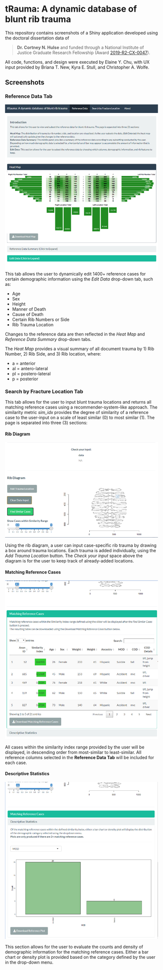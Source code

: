 # tRauma: A dynamic database of blunt rib trauma
This repository contains screenshots of a Shiny application developed using the doctoral dissertation data of 
>**Dr. Cortney N. Hulse** and funded through a National Institute of Justice Graduate Research Fellowship (Award [2019-R2-CX-0047](https://nij.ojp.gov/funding/awards/2019-r2-cx-0047)). 

All code, functions, and design were executed by Elaine Y. Chu, with UX input provided by Briana T. New, Kyra E. Stull, and Christopher A. Wolfe.

## Screenshots

### Reference Data Tab
![](/screenshots/new_main_tab.png)
This tab allows the user to dynamically edit 1400+ reference cases for certain demographic information using the *Edit Data* drop-down tab, such as:
* Age  
* Sex  
* Height  
* Manner of Death
* Cause of Death
* Certain Rib Numbers or Side
* Rib Trauma Location

Changes to the reference data are then reflected in the *Heat Map* and *Reference Data Summary* drop-down tabs. 

The *Heat Map* provides a visual summary of all document trauma by 1) Rib Number, 2) Rib Side, and 3) Rib location, where: 
* a = anterior
* al = antero-lateral
* pl = postero-lateral
* p = posterior

### Search by Fracture Location Tab
This tab allows for the user to input blunt trauma locations and returns all matching reference cases using a recommender-system-like approach. The similarity metric *sim_idx* provides the degree of similarity of a reference case to the user-input on a scale of least similar (0) to most similar (1). The page is separated into three (3) sections: 

#### Rib Diagram
![](/screenshots/new_fracture_tab_rib-diagram.png)

Using the rib diagram, a user can input case-specific rib trauma by drawing a box around trauma locations. Each trauma is added individually, using the *Add Trauma Location* button. The *Check your input* space above the diagram is for the user to keep track of already-added locations.

#### Matching Reference Cases
![](/screenshots/new_fracture_tab_matching-cases.png)

All cases within the similarity index range provided by the user will be displayed, in descending order from most-similar to least-similar. All reference columns selected in the **Reference Data Tab** will be included for each case. 

#### Descriptive Statistics
![](/screenshots/new_fracture_tab_descriptive-stats.png)

This section allows for the user to evaluate the counts and density of demographic information for the matching reference cases. Either a bar chart or density plot is provided based on the category defined by the user in the drop-down menu.


